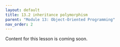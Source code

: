 ```yaml
---
layout: default
title: 13.2 inheritance polymorphism
parent: "Module 13: Object-Oriented Programming"
nav_order: 2
---
```


Content for this lesson is coming soon.
